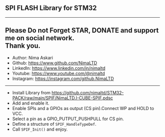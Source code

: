 ## SPI FLASH Library for STM32  
---
Please Do not Forget STAR, DONATE and support me on social network.  
Thank you.  
---
*  Author:     Nima Askari  
*  Github:     https://www.github.com/NimaLTD  
*  LinkedIn:   https://www.linkedin.com/in/nimaltd  
*  Youtube:    https://www.youtube.com/@nimaltd  
*  Instagram:  https://instagram.com/github.NimaLTD  
---
* Install Library from https://github.com/nimaltd/STM32-PACK/raw/main/SPIF/NimaLTD.I-CUBE-SPIF.pdsc
* Add and enable it.
* Enable SPIs and a GPIOs as output (CS pin).Connect WP and HOLD to VCC.
* Select a pin as a GPIO_PUTPUT_PUSHPULL for CS pin.
* Define a structure of `SPIF_HandleTypeDef`.
* Call `SPIF_Init()` and enjoy.


